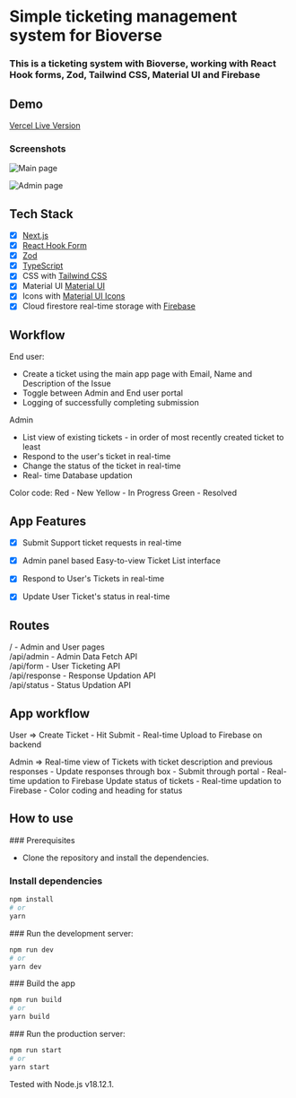# Simple ticketing management system for Bioverse

### This is a ticketing system with Bioverse, working with React Hook forms, Zod, Tailwind CSS, Material UI and Firebase

## Demo
[Vercel Live Version](https://ticket-management-bioverse.vercel.app/)

### Screenshots

![Main page](https://postimg.cc/PLq4R6MW)

![Admin page](https://postimg.cc/rR9RcTVK)

## Tech Stack

- [x] [Next.js](https://nextjs.org/)
- [x] [React Hook Form](https://react-hook-form.com/)
- [x] [Zod](https://zod.dev)
- [x] [TypeScript](https://www.typescriptlang.org/)
- [x] CSS with [Tailwind CSS](https://tailwindcss.com/)
- [x] Material UI [Material UI](https://mui.com)
- [x] Icons with [Material UI Icons]([https://react-icons.github.io/react-icons/](https://mui.com/material-ui/material-icons/))
- [x] Cloud firestore real-time storage with [Firebase](https://firebase.com)

## Workflow

End user:
- Create a ticket using the main app page with Email, Name and Description of the Issue
- Toggle between Admin and End user portal
- Logging of successfully completing submission

Admin
- List view of existing tickets - in order of most recently created ticket to least
- Respond to the user's ticket in real-time
- Change the status of the ticket in real-time 
- Real- time Database updation

Color code:
Red - New
Yellow - In Progress
Green - Resolved

## App Features

- [x] Submit Support ticket requests in real-time
- [x] Admin panel based Easy-to-view Ticket List interface
- [x] Respond to User's Tickets in real-time
- [x] Update User Ticket's status in real-time



## Routes

/ - Admin and User pages <br />
/api/admin - Admin Data Fetch API <br />
/api/form - User Ticketing API <br />
/api/response - Response Updation API <br />
/api/status - Status Updation API <br />

## App workflow

User => 
Create Ticket - Hit Submit - Real-time Upload to Firebase on backend

Admin =>
Real-time view of Tickets with ticket description and previous responses - Update responses through box - Submit through portal - Real-time updation to Firebase
Update status of tickets - Real-time updation to Firebase - Color coding and heading for status


## How to use

### Prerequisites

- Clone the repository and install the dependencies.

### Install dependencies

```bash
npm install
# or
yarn
```

### Run the development server:

```bash
npm run dev
# or
yarn dev
```

### Build the app

```bash
npm run build
# or
yarn build
```

### Run the production server:

```bash
npm run start
# or
yarn start
```

Tested with Node.js v18.12.1.

